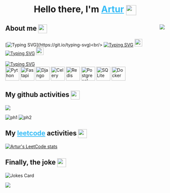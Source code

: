 <h1 align="center">Hello there, I'm 
    <a style="color: #36BCF7FF" href="https://linkedin.com/in/artur-zakirov" target="_blank">Artur</a> 
    <img align="center" src="https://www.emojiall.com/images/animations/joypixels/64px/waving_hand.gif" height="32"/>
</h1>

<h2 align="left">About me 
    <img align="center" src="https://www.emojiall.com/images/60/skype/1f468-200d-1f4bb.png" height="28"/>
    <img align="right" src="https://komarev.com/ghpvc/?username=fractalical"/>
</h2>

[![Typing SVG](https://readme-typing-svg.herokuapp.com?font=Fira+Code&size=14&pause=1000&multiline=true&width=435&height=60&lines=I'm+very+motivated+Python+developer;will+glad+to+connect+to+interesting+project.)](https://git.io/typing-svg)<br/>
[![Typing SVG](https://readme-typing-svg.herokuapp.com?font=Fira+Code&size=14&duration=5000&vCenter=true&color=A9B7BC&repeat=false&width=300&height=20&lines=Glad+to+your+connection+on+Linkedin)](https://git.io/typing-svg)
<a href="https://linkedin.com/in/artur-zakirov" target="_blank">
<img src="https://www.svgrepo.com/show/157006/linkedin.svg" height="24"/><br/>
</a>
[![Typing SVG](https://readme-typing-svg.herokuapp.com?font=Fira+Code&size=14&duration=3200&pause=1000&vCenter=true&color=A9B7BC&repeat=false&width=190&height=20&lines=+;Or+message+in+Telegram)](https://git.io/typing-svg)
<a href="https://t.me/let_there_be_artur" target="_blank">
<img src="https://www.svgrepo.com/show/349527/telegram.svg" height="24"/><br/><br/>
</a>
[![Typing SVG](https://readme-typing-svg.herokuapp.com?font=Fira+Code&size=14&duration=5500&pause=2000vCenter=true&color=A9B7BC&repeat=false&width=375&height=20&lines=+;My+stack+(still+being+updated)%3A)](https://git.io/typing-svg)<br/>
<img src="https://www.svgrepo.com/show/354238/python.svg" alt="Python" height="44"/>
<img src="https://fastapi.tiangolo.com/img/icon-white.svg" alt="Fastapi" height="44"/>
<img src="https://www.svgrepo.com/show/373554/django.svg" alt="Django" height="44"/>
<img src="https://docs.celeryq.dev/en/stable/_static/celery_512.png" alt="Celery" height="44"/>
<img src="https://www.svgrepo.com/show/354272/redis.svg" alt="Redis" height="44"/>
<img src="https://www.svgrepo.com/show/354200/postgresql.svg" alt="Postgresql" height="44"/>
<img src="https://www.svgrepo.com/show/374094/sqlite.svg" alt="SQLite" height="44"/>
<img src="https://www.svgrepo.com/show/452192/docker.svg" alt="Docker" height="44"/>

<h2 align="left">My github activities
    <img align="center" src="https://www.svgrepo.com/show/449764/github.svg" height="28"/>
</h2>

<img src="https://github-profile-summary-cards.vercel.app/api/cards/profile-details?username=fractalical&theme=github_dark">
<p>
<img src="https://github-profile-summary-cards.vercel.app/api/cards/stats?username=fractalical&theme=github_dark" alt="ph1">
<img src="https://github-profile-summary-cards.vercel.app/api/cards/productive-time?username=fractalical&theme=github_dark" alt="ph2">
</p>

<h2 align="left">My 
    <a style="color: #36BCF7FF" href="https://leetcode.com/let_there_be_artur/" target="_blank">leetcode</a>
    activities
    <img align="center" src="https://leetcode.com/_next/static/images/logo-ff2b712834cf26bf50a5de58ee27bcef.png" height="28"/>
</h2>

[![Artur's LeetCode stats](https://leetcode-stats-six.vercel.app/api?username=let_there_be_artur&theme=dark)](https://github.com/fractalical/leetcode-stats)

<h2 align="left">Finally, the joke 
    <img align="center" src="https://www.emojiall.com/images/animations/joypixels/64px/face_with_tears_of_joy.gif" height="28"/>
</h2>

![Jokes Card](https://readme-jokes.vercel.app/api?hideBorder&qColor=%2336BCF7&aColor=%2399ff99)

![](https://fractalical.github.io/webmatrix/?text=hello&width=300&height=100)
